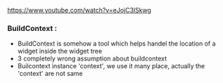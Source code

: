 https://www.youtube.com/watch?v=eJojC3lSkwg




### BuildContext : 

- BuildContext is somehow a tool which helps handel the location of a widget inside the widget tree
- 3 completely wrong assumption about buildcontext
 - Builcontext instance 'context', we use it many place, actually the 'context' are not same
